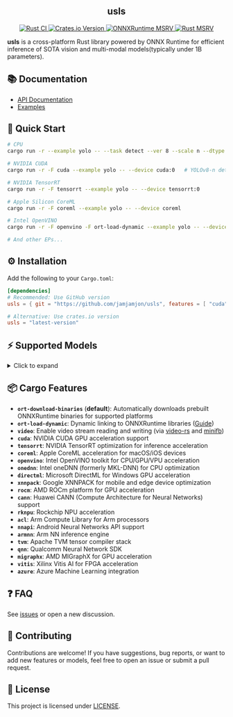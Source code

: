 <h2 align="center">usls</h2>
<p align="center">
<a href="https://github.com/jamjamjon/usls/actions/workflows/rust-ci.yml">
        <img src="https://github.com/jamjamjon/usls/actions/workflows/rust-ci.yml/badge.svg" alt="Rust CI">
    </a>
    <a href='https://crates.io/crates/usls'>
        <img src='https://img.shields.io/crates/v/usls.svg' alt='Crates.io Version'>
    </a>
    <a href='https://github.com/microsoft/onnxruntime/releases'>
        <img src='https://img.shields.io/badge/onnxruntime-%3E%3D%201.22.0-3399FF' alt='ONNXRuntime MSRV'>
    </a>
    <a href='https://crates.io/crates/usls'>
        <img src='https://img.shields.io/crates/msrv/usls-yellow?' alt='Rust MSRV'>
    </a>
</p>

**usls** is a cross-platform Rust library powered by ONNX Runtime for efficient inference of SOTA vision and multi-modal models(typically under 1B parameters).

## 📚 Documentation
- [API Documentation](https://docs.rs/usls/latest/usls/)
- [Examples](./examples)


## 🚀 Quick Start
```bash
# CPU
cargo run -r --example yolo -- --task detect --ver 8 --scale n --dtype fp16  # q8, q4, q4f16

# NVIDIA CUDA
cargo run -r -F cuda --example yolo -- --device cuda:0   # YOLOv8-n detect by default

# NVIDIA TensorRT
cargo run -r -F tensorrt --example yolo -- --device tensorrt:0

# Apple Silicon CoreML
cargo run -r -F coreml --example yolo -- --device coreml

# Intel OpenVINO
cargo run -r -F openvino -F ort-load-dynamic --example yolo -- --device openvino:CPU

# And other EPs...
```


## ⚙️ Installation
Add the following to your `Cargo.toml`:

```toml
[dependencies]
# Recommended: Use GitHub version
usls = { git = "https://github.com/jamjamjon/usls", features = [ "cuda" ] }

# Alternative: Use crates.io version
usls = "latest-version"
```

## ⚡ Supported Models
<details>
<summary>Click to expand</summary>

| Model | Task / Description | Example |
| ----- | ----------------- | ------- |
| [BEiT](https://github.com/microsoft/unilm/tree/master/beit) | Image Classification | [demo](examples/beit) |
| [ConvNeXt](https://github.com/facebookresearch/ConvNeXt) | Image Classification | [demo](examples/convnext) |
| [FastViT](https://github.com/apple/ml-fastvit) | Image Classification | [demo](examples/fastvit) |
| [MobileOne](https://github.com/apple/ml-mobileone) | Image Classification | [demo](examples/mobileone) |
| [DeiT](https://github.com/facebookresearch/deit) | Image Classification | [demo](examples/deit) |
| [DINOv2](https://github.com/facebookresearch/dinov2) | Vision Embedding | [demo](examples/dinov2) |
| [YOLOv5](https://github.com/ultralytics/yolov5) | Image Classification<br />Object Detection<br />Instance Segmentation | [demo](examples/yolo) |
| [YOLOv6](https://github.com/meituan/YOLOv6) | Object Detection | [demo](examples/yolo) |
| [YOLOv7](https://github.com/WongKinYiu/yolov7) | Object Detection | [demo](examples/yolo) |
| [YOLOv8<br />YOLO11](https://github.com/ultralytics/ultralytics) | Object Detection<br />Instance Segmentation<br />Image Classification<br />Oriented Object Detection<br />Keypoint Detection | [demo](examples/yolo) |
| [YOLOv9](https://github.com/WongKinYiu/yolov9) | Object Detection | [demo](examples/yolo) |
| [YOLOv10](https://github.com/THU-MIG/yolov10) | Object Detection | [demo](examples/yolo) |
| [YOLOv12](https://github.com/sunsmarterjie/yolov12) | Object Detection | [demo](examples/yolo) |
| [RT-DETR](https://github.com/lyuwenyu/RT-DETR) | Object Detection | [demo](examples/rtdetr) |
| [RF-DETR](https://github.com/roboflow/rf-detr) | Object Detection | [demo](examples/rfdetr) |
| [PP-PicoDet](https://github.com/PaddlePaddle/PaddleDetection/tree/release/2.8/configs/picodet) | Object Detection | [demo](examples/picodet-layout) |
| [DocLayout-YOLO](https://github.com/opendatalab/DocLayout-YOLO) | Object Detection | [demo](examples/picodet-layout) |
| [D-FINE](https://github.com/manhbd-22022602/D-FINE) | Object Detection | [demo](examples/d-fine) |
| [DEIM](https://github.com/ShihuaHuang95/DEIM) | Object Detection | [demo](examples/deim) |
| [RTMPose](https://github.com/open-mmlab/mmpose/tree/dev-1.x/projects/rtmpose) | Keypoint Detection | [demo](examples/rtmpose) |
| [DWPose](https://github.com/IDEA-Research/DWPose) | Keypoint Detection | [demo](examples/dwpose) |
| [RTMW](https://arxiv.org/abs/2407.08634) | Keypoint Detection | [demo](examples/rtmw) |
| [RTMO](https://github.com/open-mmlab/mmpose/tree/main/projects/rtmo) | Keypoint Detection | [demo](examples/rtmo) |
| [SAM](https://github.com/facebookresearch/segment-anything) | Segment Anything | [demo](examples/sam) |
| [SAM2](https://github.com/facebookresearch/segment-anything-2) | Segment Anything | [demo](examples/sam) |
| [MobileSAM](https://github.com/ChaoningZhang/MobileSAM) | Segment Anything | [demo](examples/sam) |
| [EdgeSAM](https://github.com/chongzhou96/EdgeSAM) | Segment Anything | [demo](examples/sam) |
| [SAM-HQ](https://github.com/SysCV/sam-hq) | Segment Anything | [demo](examples/sam) |
| [FastSAM](https://github.com/CASIA-IVA-Lab/FastSAM) | Instance Segmentation | [demo](examples/yolo) |
| [YOLO-World](https://github.com/AILab-CVC/YOLO-World) | Open-Set Detection With Language | [demo](examples/yolo) |
| [GroundingDINO](https://github.com/IDEA-Research/GroundingDINO) | Open-Set Detection With Language | [demo](examples/grounding-dino) |
| [CLIP](https://github.com/openai/CLIP) | Vision-Language Embedding | [demo](examples/clip) |
| [jina-clip-v1](https://huggingface.co/jinaai/jina-clip-v1) | Vision-Language Embedding | [demo](examples/clip) |
| [jina-clip-v2](https://huggingface.co/jinaai/jina-clip-v2) | Vision-Language Embedding | [demo](examples/clip) |
| [mobileclip](https://github.com/apple/ml-mobileclip) | Vision-Language Embedding | [demo](examples/clip) |
| [BLIP](https://github.com/salesforce/BLIP) | Image Captioning | [demo](examples/blip) |
| [DB(PaddleOCR-Det)](https://arxiv.org/abs/1911.08947) | Text Detection | [demo](examples/db) |
| [FAST](https://github.com/czczup/FAST) | Text Detection | [demo](examples/fast) |
| [LinkNet](https://arxiv.org/abs/1707.03718) | Text Detection | [demo](examples/linknet) |
| [SVTR(PaddleOCR-Rec)](https://arxiv.org/abs/2205.00159) | Text Recognition | [demo](examples/svtr) |
| [SLANet](https://paddlepaddle.github.io/PaddleOCR/latest/algorithm/table_recognition/algorithm_table_slanet.html) | Tabel Recognition | [demo](examples/slanet) |
| [TrOCR](https://huggingface.co/microsoft/trocr-base-printed) | Text Recognition | [demo](examples/trocr) |
| [YOLOPv2](https://arxiv.org/abs/2208.11434) | Panoptic Driving Perception | [demo](examples/yolop) |
| [DepthAnything v1<br />DepthAnything v2](https://github.com/LiheYoung/Depth-Anything) | Monocular Depth Estimation | [demo](examples/depth-anything) |
| [DepthPro](https://github.com/apple/ml-depth-pro) | Monocular Depth Estimation | [demo](examples/depth-pro) |
| [MODNet](https://github.com/ZHKKKe/MODNet) | Image Matting | [demo](examples/modnet) |
| [Sapiens](https://github.com/facebookresearch/sapiens/tree/main) | Foundation for Human Vision Models | [demo](examples/sapiens) |
| [Florence2](https://arxiv.org/abs/2311.06242) | a Variety of Vision Tasks | [demo](examples/florence2) |
| [Moondream2](https://github.com/vikhyat/moondream/tree/main) | Open-Set Object Detection<br />Open-Set Keypoints Detection<br />Image Caption<br />Visual Question Answering | [demo](examples/moondream2) |
| [OWLv2](https://huggingface.co/google/owlv2-base-patch16-ensemble) | Open-Set Object Detection | [demo](examples/owlv2) |
| [SmolVLM(256M, 500M)](https://huggingface.co/HuggingFaceTB/SmolVLM-256M-Instruct) | Visual Question Answering | [demo](examples/smolvlm) |
| [RMBG(1.4, 2.0)](https://huggingface.co/briaai/RMBG-2.0) | Image Segmentation<br />Background Removal | [demo](examples/rmbg) |
| [BEN2](https://huggingface.co/PramaLLC/BEN2) | Image Segmentation<br />Background Removal | [demo](examples/rmbg) |
| [MediaPipe: Selfie-segmentation](https://ai.google.dev/edge/mediapipe/solutions/vision/image_segmenter) | Image Segmentation | [demo](examples/mediapipe-selfie-segmentation) |

</details>


## 📦 Cargo Features
- **`ort-download-binaries`** (**default**): Automatically downloads prebuilt ONNXRuntime binaries for supported platforms
- **`ort-load-dynamic`**: Dynamic linking to ONNXRuntime libraries ([Guide](https://ort.pyke.io/setup/linking#dynamic-linking))
- **`video`**: Enable video stream reading and writing (via [video-rs](https://github.com/oddity-ai/video-rs) and [minifb](https://github.com/emoon/rust_minifb))
- **`cuda`**: NVIDIA CUDA GPU acceleration support
- **`tensorrt`**: NVIDIA TensorRT optimization for inference acceleration
- **`coreml`**: Apple CoreML acceleration for macOS/iOS devices
- **`openvino`**: Intel OpenVINO toolkit for CPU/GPU/VPU acceleration
- **`onednn`**: Intel oneDNN (formerly MKL-DNN) for CPU optimization
- **`directml`**: Microsoft DirectML for Windows GPU acceleration
- **`xnnpack`**: Google XNNPACK for mobile and edge device optimization
- **`rocm`**: AMD ROCm platform for GPU acceleration
- **`cann`**: Huawei CANN (Compute Architecture for Neural Networks) support
- **`rknpu`**: Rockchip NPU acceleration
- **`acl`**: Arm Compute Library for Arm processors
- **`nnapi`**: Android Neural Networks API support
- **`armnn`**: Arm NN inference engine
- **`tvm`**: Apache TVM tensor compiler stack
- **`qnn`**: Qualcomm Neural Network SDK
- **`migraphx`**: AMD MIGraphX for GPU acceleration
- **`vitis`**: Xilinx Vitis AI for FPGA acceleration
- **`azure`**: Azure Machine Learning integration


## ❓ FAQ
See [issues](https://github.com/jamjamjon/usls/issues) or open a new discussion.

## 🤝 Contributing

Contributions are welcome! If you have suggestions, bug reports, or want to add new features or models, feel free to open an issue or submit a pull request.  


## 📜 License

This project is licensed under [LICENSE](LICENSE).

